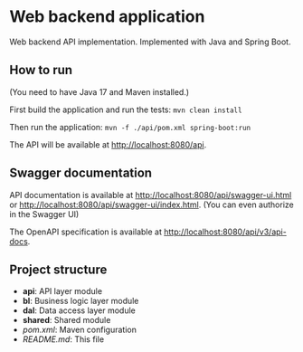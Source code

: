 # Web backend application

Web backend API implementation. Implemented with Java and Spring Boot.

## How to run

(You need to have Java 17 and Maven installed.)

First build the application and run the tests:
```mvn clean install```

Then run the application:
```mvn -f ./api/pom.xml spring-boot:run```

The API will be available at [http://localhost:8080/api](http://localhost:8080/api).

## Swagger documentation

API documentation is available
at [http://localhost:8080/api/swagger-ui.html](http://localhost:8080/api/swagger-ui.html)
or [http://localhost:8080/api/swagger-ui/index.html](http://localhost:8080/api/swagger-ui/index.html).
(You can even authorize in the Swagger UI)

The OpenAPI specification is available
at [http://localhost:8080/api/v3/api-docs](http://localhost:8080/api/v3/api-docs).

## Project structure

- **api**: API layer module
- **bl**: Business logic layer module
- **dal**: Data access layer module
- **shared**: Shared module
- *pom.xml*: Maven configuration
- *README.md*: This file
